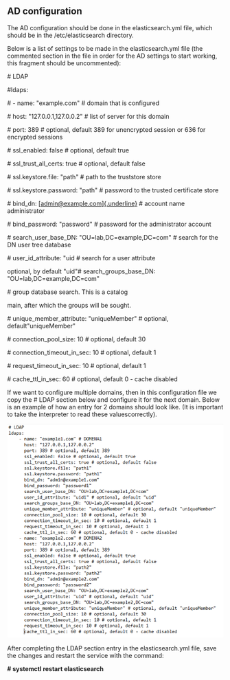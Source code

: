 AD configuration
----------------

The AD configuration should be done in the elasticsearch.yml file,
which should be in the /etc/elasticsearch directory.

Below is a list of settings to be made in the elasticsearch.yml file
(the commented section in the file in order for the AD settings to
start working, this fragment should be uncommented):

\# LDAP

\#ldaps:

\# - name: \"example.com\" \# domain that is configured

\# host: \"127.0.0.1,127.0.0.2\" \# list of server for this domain

\# port: 389 \# optional, default 389 for unencrypted session or 636
for encrypted sessions

\# ssl\_enabled: false \# optional, default true

\# ssl\_trust\_all\_certs: true \# optional, default false

\# ssl.keystore.file: \"path\" \# path to the truststore store

\# ssl.keystore.password: \"path\" \# password to the trusted
certificate store

\# bind\_dn:
[[admin\@example.com]{.underline}](mailto:admin@example.com) \#
account name administrator

\# bind\_password: \"password\" \# password for the administrator
account

\# search\_user\_base\_DN: \"OU=lab,DC=example,DC=com\" \# search for
the DN user tree database

\# user\_id\_attribute: \"uid \# search for a user attribute

optional, by default \"uid\"\# search\_groups\_base\_DN:
\"OU=lab,DC=example,DC=com\"

\# group database search. This is a catalog

main, after which the groups will be sought.

\# unique\_member\_attribute: \"uniqueMember\" \# optional,
default\"uniqueMember\"

\# connection\_pool\_size: 10 \# optional, default 30

\# connection\_timeout\_in\_sec: 10 \# optional, default 1

\# request\_timeout\_in\_sec: 10 \# optional, default 1

\# cache\_ttl\_in\_sec: 60 \# optional, default 0 - cache disabled

If we want to configure multiple domains, then in this configuration
file we copy the \# LDAP section below and configure it for the next
domain. Below is an example of how an entry for 2 domains should look
like. (It is important to take the interpreter to read these values
​​correctly).

![](./media/media/image77.png)

After completing the LDAP section entry in the elasticsearch.yml file,
save the changes and restart the service with the command:

**\# systemctl restart elasticsearch**
